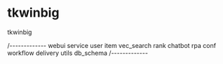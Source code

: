 # tkwinbig
tkwinbig

/-------------
webui
service
    user
    item
    vec_search
    rank
    chatbot
    rpa
conf
workflow
    delivery
utils
db_schema
/-------------